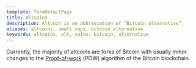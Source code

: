 ```yaml
---
template: TermDetailPage
title: Altcoins
description: Altcoin is an abbreviation of “Bitcoin alternative”.
aliases: altcoins, small caps, bitcoin alternative
keywords: altcoins, alt, coins, bitcoin, alternative
---
```


Currently, the majority of altcoins are forks of Bitcoin with usually minor changes to the [Proof-of-work](/en/terms/proof-of-work.md) (POW) algorithm of the Bitcoin blockchain.